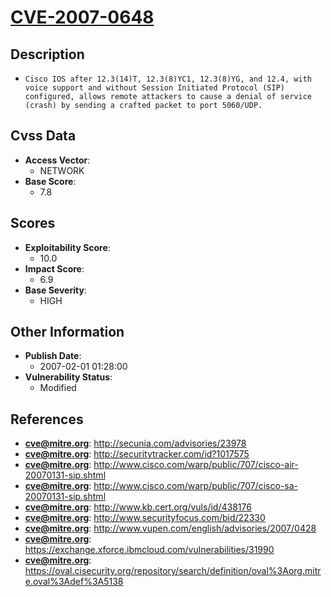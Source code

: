 
# [CVE-2007-0648](https://cve.mitre.org/cgi-bin/cvename.cgi?name=CVE-2007-0648)

## Description

- `Cisco IOS after 12.3(14)T, 12.3(8)YC1, 12.3(8)YG, and 12.4, with voice support and without Session Initiated Protocol (SIP) configured, allows remote attackers to cause a denial of service (crash) by sending a crafted packet to port 5060/UDP.`

## Cvss Data

- **Access Vector**:
  - NETWORK
- **Base Score**:
  - 7.8

## Scores

- **Exploitability Score**:
  - 10.0
- **Impact Score**:
  - 6.9
- **Base Severity**:
  - HIGH

## Other Information

- **Publish Date**:
  - 2007-02-01 01:28:00
- **Vulnerability Status**:
  - Modified

## References

- **cve@mitre.org**: http://secunia.com/advisories/23978
- **cve@mitre.org**: http://securitytracker.com/id?1017575
- **cve@mitre.org**: http://www.cisco.com/warp/public/707/cisco-air-20070131-sip.shtml
- **cve@mitre.org**: http://www.cisco.com/warp/public/707/cisco-sa-20070131-sip.shtml
- **cve@mitre.org**: http://www.kb.cert.org/vuls/id/438176
- **cve@mitre.org**: http://www.securityfocus.com/bid/22330
- **cve@mitre.org**: http://www.vupen.com/english/advisories/2007/0428
- **cve@mitre.org**: https://exchange.xforce.ibmcloud.com/vulnerabilities/31990
- **cve@mitre.org**: https://oval.cisecurity.org/repository/search/definition/oval%3Aorg.mitre.oval%3Adef%3A5138
